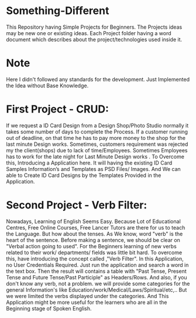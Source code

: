 # Something-Different
This Repository having Simple Projects for Beginners. The Projects ideas may be new one or existing ideas. Each Project folder having a word document which describes about the project/technologies used inside it. 

# Note
Here I didn't followed any standards for the development. Just Implemented the Idea without Base Knowledge. 

# First Project - CRUD:
   If we request a ID Card Design from a Design Shop/Photo Studio normally it takes some number of days to complete the Process. If a customer running out  of deadline, on that time he has to pay more money to the shop for the last minute Design works. 
   Sometimes, customers requirement was rejected my the client(shops) due to lack of time/Employees. Sometimes Employees has to work for the late night for Last Minute Design works . To Overcome this, Introducing a Application here. It will having the existing ID Card Samples Information’s and Templates as PSD Files/ Images. And We can able to Create ID Card Designs by the Templates Provided in the Application.  

   
# Second Project - Verb Filter:
   Nowadays, Learning of English Seems Easy. Because Lot of Educational Centres, Free Online Courses, Free Lancer Tutors are there for us to teach the Language. But how about the tenses. As We know, word "verb" is the heart of the sentence.  Before making a sentence, we should be clear on "Verbal action going to used". For the Beginners learning of new verbs related to their work/ departments/ fields was little bit hard. To overcome this, have introducing the concept called ,"Verb Filter". In this Application, no User Credentials Required. Just run the application and search a word in the text box. Then the result will contains a table with "Past Tense, Present Tense and Future Tense/Past Participle" as Headers/Rows. And also, if you don't know any verb, not a problem. we will provide some categories for the general Information's like Education/work/Medical/Laws/Spiritual/etc,.. But we were limited the verbs displayed under the categories. And This Application might be more useful for the learners who are all in the Beginning stage of Spoken English.
   


   
  



